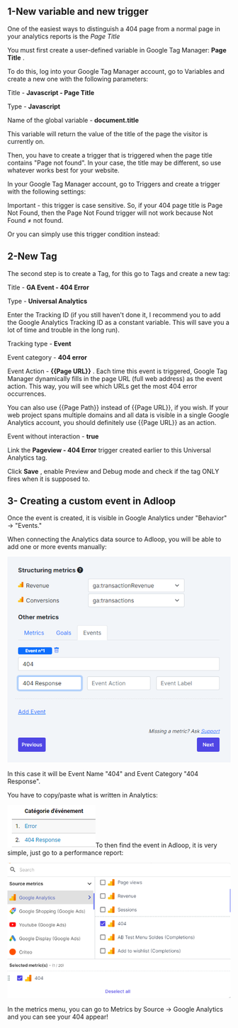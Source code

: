 
## 1-New variable and new trigger


One of the easiest ways to distinguish a 404 page from a normal page in your analytics reports is the  _Page Title_ 

You must first create a user-defined variable in Google Tag Manager:  **Page Title** .

To do this, log into your Google Tag Manager account, go to Variables and create a new one with the following parameters:

Title -  **Javascript - Page Title** 

Type - **Javascript** 

Name of the global variable -  **document.title** 



This variable will return the value of the title of the page the visitor is currently on.

Then, you have to create a trigger that is triggered when the page title contains "Page not found". In your case, the title may be different, so use whatever works best for your website.

In your Google Tag Manager account, go to Triggers and create a trigger with the following settings:



Important - this trigger is case sensitive. So, if your 404 page title is Page Not Found, then the Page Not Found trigger will not work because Not Found ≠ not found.

Or you can simply use this trigger condition instead:


## 2-New Tag


The second step is to create a Tag, for this go to Tags and create a new tag:

Title -  **GA Event - 404 Error** 

Type -  **Universal Analytics** 

Enter the Tracking ID (if you still haven't done it, I recommend you to add the Google Analytics Tracking ID as a constant variable. This will save you a lot of time and trouble in the long run).

Tracking type -  **Event** 

Event category -  **404 error** 

Event Action - **\{\{Page URL\}\}** . Each time this event is triggered, Google Tag Manager dynamically fills in the page URL (full web address) as the event action. This way, you will see which URLs get the most 404 error occurrences.

You can also use \{\{Page Path\}\} instead of \{\{Page URL\}\}, if you wish. If your web project spans multiple domains and all data is visible in a single Google Analytics account, you should definitely use \{\{Page URL\}\} as an action.

Event without interaction -  **true** 

Link the  **Pageview - 404 Error**  trigger created earlier to this Universal Analytics tag.

Click  **Save** , enable Preview and Debug mode and check if the tag ONLY fires when it is supposed to.




## 3- Creating a custom event in Adloop


Once the event is created, it is visible in Google Analytics under "Behavior" → "Events."

When connecting the Analytics data source to Adloop, you will be able to add one or more events manually:

![](.gitbook/image-20220302-113655.png)

In this case it will be Event Name "404" and Event Category "404 Response".

You have to copy/paste what is written in Analytics:

![](.gitbook/image-20211206-091250.png)To then find the event in Adloop, it is very simple, just go to a performance report:

![](.gitbook/image-20220302-113811.png)

In the metrics menu, you can go to Metrics by Source → Google Analytics and you can see your 404 appear!



